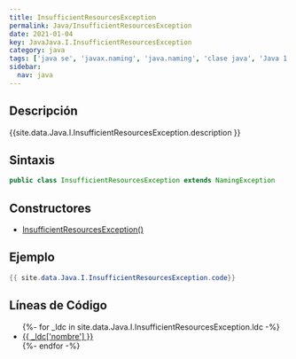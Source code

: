 ```yaml
---
title: InsufficientResourcesException
permalink: Java/InsufficientResourcesException
date: 2021-01-04
key: JavaJava.I.InsufficientResourcesException
category: java
tags: ['java se', 'javax.naming', 'java.naming', 'clase java', 'Java 1.3']
sidebar: 
  nav: java
---
```


## Descripción
{{site.data.Java.I.InsufficientResourcesException.description }}

## Sintaxis
~~~java
public class InsufficientResourcesException extends NamingException
~~~

## Constructores
* [InsufficientResourcesException()](/Java/InsufficientResourcesException/InsufficientResourcesException/)

## Ejemplo
~~~java
{{ site.data.Java.I.InsufficientResourcesException.code}}
~~~

## Líneas de Código
<ul>
{%- for _ldc in site.data.Java.I.InsufficientResourcesException.ldc -%}
   <li>
       <a href="{{_ldc['url'] }}">{{ _ldc['nombre'] }}</a>
   </li>
{%- endfor -%}
</ul>
